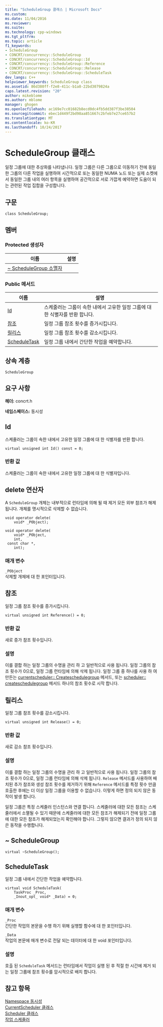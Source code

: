```yaml
---
title: "ScheduleGroup 클래스 | Microsoft Docs"
ms.custom: 
ms.date: 11/04/2016
ms.reviewer: 
ms.suite: 
ms.technology: cpp-windows
ms.tgt_pltfrm: 
ms.topic: article
f1_keywords:
- ScheduleGroup
- CONCRT/concurrency::ScheduleGroup
- CONCRT/concurrency::ScheduleGroup::Id
- CONCRT/concurrency::ScheduleGroup::Reference
- CONCRT/concurrency::ScheduleGroup::Release
- CONCRT/concurrency::ScheduleGroup::ScheduleTask
dev_langs: C++
helpviewer_keywords: ScheduleGroup class
ms.assetid: 86d380ff-f2e8-411c-b1a8-22bd3079824a
caps.latest.revision: "20"
author: mikeblome
ms.author: mblome
manager: ghogen
ms.openlocfilehash: ac169e7cc01682b8ecd0dc4fb5dd387f3be38504
ms.sourcegitcommit: ebec1d449f2bd98aa851667c2bfeb7e27ce657b2
ms.translationtype: MT
ms.contentlocale: ko-KR
ms.lasthandoff: 10/24/2017
---
```

# <a name="schedulegroup-class"></a>ScheduleGroup 클래스
일정 그룹에 대한 추상화를 나타냅니다. 일정 그룹은 다른 그룹으로 이동하기 전에 동일한 그룹의 다른 작업을 실행하여 시간적으로 또는 동일한 NUMA 노드 또는 실제 소켓에서 동일한 그룹 내의 여러 항목을 실행하여 공간적으로 서로 가깝게 예약하면 도움이 되는 관련된 작업 집합을 구성합니다.  
  
## <a name="syntax"></a>구문  
  
```
class ScheduleGroup;
```  
  
## <a name="members"></a>멤버  
  
### <a name="protected-constructors"></a>Protected 생성자  
  
|이름|설명|  
|----------|-----------------|  
|[~ ScheduleGroup 소멸자](#dtor)||  
  
### <a name="public-methods"></a>Public 메서드  
  
|이름|설명|  
|----------|-----------------|  
|[Id](#id)|스케줄러는 그룹이 속한 내에서 고유한 일정 그룹에 대 한 식별자를 반환 합니다.|  
|[참조](#reference)|일정 그룹 참조 횟수를 증가시킵니다.|  
|[릴리스](#release)|일정 그룹 참조 횟수를 감소시킵니다.|  
|[ScheduleTask](#scheduletask)|일정 그룹 내에서 간단한 작업을 예약합니다.|  
  
## <a name="inheritance-hierarchy"></a>상속 계층  
 `ScheduleGroup`  
  
## <a name="requirements"></a>요구 사항  
 **헤더:** concrt.h  
  
 **네임스페이스:** 동시성  
  
##  <a name="id"></a>Id 

 스케줄러는 그룹이 속한 내에서 고유한 일정 그룹에 대 한 식별자를 반환 합니다.  
  
```
virtual unsigned int Id() const = 0;
```  
  
### <a name="return-value"></a>반환 값  
 스케줄러는 그룹이 속한 내에서 고유한 일정 그룹에 대 한 식별자입니다.  
  
##  <a name="operator_delete"></a>delete 연산자 

 A `ScheduleGroup` 개체는 내부적으로 런타임에 의해 될 때 제거 모든 외부 참조가 해제 됩니다. 개체를 명시적으로 삭제할 수 없습니다.  
  
```
void operator delete(
    void* _PObject);

void operator delete(
    void* _PObject,
    int,
 const char *,
    int);
```    
  
### <a name="parameters"></a>매개 변수  
 `_PObject`  
 삭제할 개체에 대 한 포인터입니다.  
  
##  <a name="reference"></a>참조 

 일정 그룹 참조 횟수를 증가시킵니다.  
  
```
virtual unsigned int Reference() = 0;
```  
  
### <a name="return-value"></a>반환 값  
 새로 증가 참조 횟수입니다.  
  
### <a name="remarks"></a>설명  
 이를 결합 하는 일정 그룹의 수명을 관리 하 고 일반적으로 사용 됩니다. 일정 그룹의 참조 횟수가 0으로, 일정 그룹 런타임에 의해 삭제 됩니다. 일정 그룹 중 하나를 사용 하 여 만든는 [currentscheduler:: Createschedulegroup](currentscheduler-class.md#createschedulegroup) 메서드, 또는 [scheduler:: createschedulegroup](scheduler-class.md#createschedulegroup) 메서드 하나의 참조 횟수로 시작 합니다.  
  
##  <a name="release"></a>릴리스 

 일정 그룹 참조 횟수를 감소시킵니다.  
  
```
virtual unsigned int Release() = 0;
```  
  
### <a name="return-value"></a>반환 값  
 새로 감소 참조 횟수입니다.  
  
### <a name="remarks"></a>설명  
 이를 결합 하는 일정 그룹의 수명을 관리 하 고 일반적으로 사용 됩니다. 일정 그룹의 참조 횟수가 0으로, 일정 그룹 런타임에 의해 삭제 됩니다. `Release` 메서드를 사용하여 배치된 추가 참조와 생성 참조 횟수를 제거하기 위해 `Reference` 메서드를 특정 횟수 만큼 호출한 후에는 더 이상 일정 그룹을 이용할 수 없습니다. 이렇게 하면 정의 되지 않은 동작이 발생 합니다.  
  
 일정 그룹은 특정 스케줄러 인스턴스와 연결 합니다. 스케줄러에 대한 모든 참조는 스케줄러에서 소멸될 수 있기 때문에 스케줄러에 대한 모든 참조가 해제되기 전에 일정 그룹에 대한 모든 참조가 해제되었는지 확인해야 합니다. 그렇지 않으면 결과가 정의 되지 않은 동작을 수행합니다.  
  
##  <a name="dtor"></a>~ ScheduleGroup 

```
virtual ~ScheduleGroup();
```  
  
##  <a name="scheduletask"></a>ScheduleTask 

 일정 그룹 내에서 간단한 작업을 예약합니다.  
  
```
virtual void ScheduleTask(
    TaskProc _Proc,
    _Inout_opt_ void* _Data) = 0;
```  
  
### <a name="parameters"></a>매개 변수  
 `_Proc`  
 간단한 작업의 본문을 수행 하기 위해 실행할 함수에 대 한 포인터입니다.  
  
 `_Data`  
 작업의 본문에 매개 변수로 전달 되는 데이터에 대 한 void 포인터입니다.  
  
### <a name="remarks"></a>설명  
 호출 된 `ScheduleTask` 메서드는 런타임에서 작업이 실행 된 후 적절 한 시간에 제거 되는 일정 그룹에 참조 횟수를 암시적으로 배치 합니다.  
  
## <a name="see-also"></a>참고 항목  
 [Namespace 동시성](concurrency-namespace.md)   
 [CurrentScheduler 클래스](currentscheduler-class.md)   
 [Scheduler 클래스](scheduler-class.md)   
 [작업 스케줄러](../../../parallel/concrt/task-scheduler-concurrency-runtime.md)



